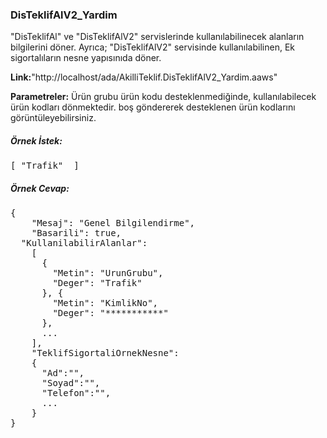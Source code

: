 ### DisTeklifAlV2_Yardim
 
 "DisTeklifAl" ve "DisTeklifAlV2" servislerinde kullanılabilinecek alanların bilgilerini döner.
 Ayrıca; "DisTeklifAlV2" servisinde kullanılabilinen, Ek sigortalıların nesne yapısınıda döner.

**Link:**"http://localhost/ada/AkilliTeklif.DisTeklifAlV2_Yardim.aaws"

**Parametreler:** Ürün grubu
ürün kodu desteklenmediğinde, kullanılabilecek ürün kodları dönmektedir. boş göndererek desteklenen ürün kodlarını görüntüleyebilirsiniz.

##### Örnek İstek:
<pre>
[ "Trafik"	]
</pre>

##### **Örnek Cevap:**
<pre>
{
	"Mesaj": "Genel Bilgilendirme",
	"Basarili": true,
  "KullanilabilirAlanlar":
    [
      {
        "Metin": "UrunGrubu",
        "Deger": "Trafik"
      }, {
        "Metin": "KimlikNo",
        "Deger": "***********"
      },
      ...
    ],
    "TeklifSigortaliOrnekNesne": 
    {
      "Ad":"",
      "Soyad":"",
      "Telefon":"",
      ...
    }
}
</pre>


